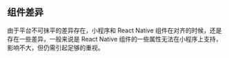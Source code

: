 ## 组件差异

由于平台不可抹平的差异存在，小程序和 React Native 组件在对齐的时候，还是存在一些差异，一般来说是 React Native 组件的一些属性无法在小程序上支持，影响不大，但仍需引起足够的重视。
